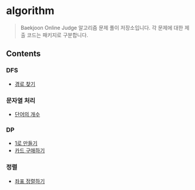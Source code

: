 # algorithm
> Baekjoon Online Judge 알고리즘 문제 풀이 저장소입니다. 각 문제에 대한 제출 코드는 패키지로 
구분합니다.

## Contents
 
### DFS
- [경로 찾기](https://www.acmicpc.net/problem/11403)

### 문자열 처리
- [단어의 개수](https://www.acmicpc.net/problem/1152)

### DP
- [1로 만들기](https://www.acmicpc.net/problem/1463)
- [카드 구매하기](https://www.acmicpc.net/problem/11052)

### 정렬
- [좌표 정렬하기](https://www.acmicpc.net/problem/11650)